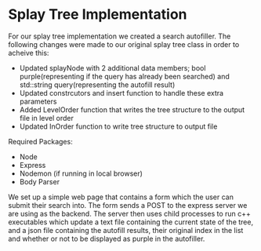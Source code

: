 # Splay Tree Implementation
For our splay tree implementation we created a search autofiller. The following changes were made to our original splay tree class in order to acheive this:
  - Updated splayNode with 2 additional data members; bool purple(representing if the query has already been searched) and std::string query(representing the autofill result)
  - Updated constrcutors and insert function to handle these extra parameters
  - Added LevelOrder function that writes the tree structure to the output file in level order
  - Updated InOrder function to write tree structure to output file

Required Packages:
  - Node
  - Express
  - Nodemon (if running in local browser)
  - Body Parser

We set up a simple web page that contains a form which the user can submit their search into. The form sends a POST to the express server we are using as the backend. The server then uses child processes to run c++ executables which update a text file containing the current state of the tree, and a json file containing the autofill results, their original index in the list and whether or not to be displayed as purple in the autofiller.
  
